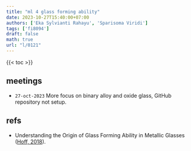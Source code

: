 ```yaml
---
title: "ml 4 glass forming ability"
date: 2023-10-27T15:40:00+07:00
authors: ['Eka Sylvianti Rahayu', 'Sparisoma Viridi']
tags: ['fi8094']
draft: false
math: true
url: "l/0121"
---
```

{{< toc >}}


## meetings
+ `27-oct-2023` More focus on binary alloy and oxide glass, GitHub repository not setup.


## refs
+ Understanding the Origin of Glass Forming Ability in Metallic Glasses ([Hoff, 2018](https://resolver.caltech.edu/CaltechTHESIS:06082018-081351539)).
